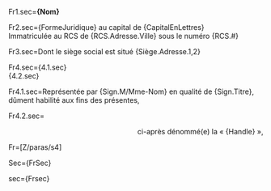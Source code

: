 Fr1.sec=<b>{Nom}</b>

Fr2.sec={FormeJuridique} au capital de {CapitalEnLettres}<br>Immatriculée au RCS de {RCS.Adresse.Ville} sous le numéro {RCS.#}

Fr3.sec=Dont le siège social est situé {Siège.Adresse.1,2}

Fr4.sec={4.1.sec}<br>{4.2.sec}

Fr4.1.sec=Représentée par {Sign.M/Mme-Nom} en qualité de {Sign.Titre}, dûment habilité aux fins des présentes,

Fr4.2.sec=<div align="right">ci-après dénommé(e) la « {Handle} »,</div>

Fr=[Z/paras/s4]

Sec={FrSec}

sec={Frsec}